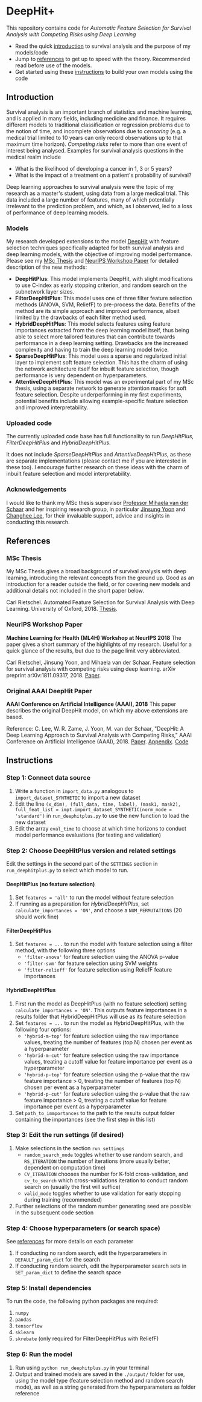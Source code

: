 # DeepHit+
This repository contains code for *Automatic Feature Selection for Survival Analysis with Competing Risks using Deep Learning*
- Read the quick [introduction](#introduction) to survival analysis and the purpose of my models/code
- Jump to [references](#references) to get up to speed with the theory. Recommended read before use of the models.
- Get started using these [instructions](#instructions) to build your own models using the code


## Introduction
Survival analysis is an important branch of statistics and machine learning, and is applied in many fields, including medicine and finance. It requires different models to traditional classification or regression problems due to the notion of time, and incomplete observations due to *censoring* (e.g. a medical trial limited to 10 years can only record observations up to that maximum time horizon). *Competing risks* refer to more than one event of interest being analysed. Examples for survival analysis questions in the medical realm include
- What is the likelihood of developing a cancer in 1, 3 or 5 years?
- What is the impact of a treatment on a patient's probability of survival?

Deep learning approaches to survival analysis were the topic of my research as a master's student, using data from a large medical trial. This data included a large number of features, many of which potentially irrelevant to the prediction problem, and which, as I observed, led to a loss of performance of deep learning models.

### Models
My research developed extensions to the model [DeepHit](#original-aaai-deephit-paper) with feature selection techniques specifically adapted for both survival analysis and deep learning models, with the objective of improving model performance. Please see my [MSc Thesis](#msc-thesis) and [NeurIPS Workshop Paper](#neurips-workshop-paper) for detailed description of the new methods:
- **DeepHitPlus**: This model implements DeepHit, with slight modifications to use C-index as early stopping criterion, and random search on the subnetwork layer sizes.
- **FilterDeepHitPlus**: This model uses one of three filter feature selection methods (ANOVA, SVM, ReliefF) to pre-process the data. Benefits of the method are its simple approach and improved performance, albeit limited by the drawbacks of each filter method used.
- **HybridDeepHitPlus**: This model selects features using feature importances extracted from the deep learning model itself, thus being able to select more tailored features that can contribute towards performance in a deep learning setting. Drawbacks are the increased complexity and having to train the deep learning model twice.
- **SparseDeepHitPlus**: This model uses a sparse and regularized initial layer to implement soft feature selection. This has the charm of using the network architecture itself for inbuilt feature selection, though performance is very dependent on hyperparameters.
- **AttentiveDeepHitPlus**: This model was an experimental part of my MSc thesis, using a separate network to generate attention masks for soft feature selection. Despite underperforming in my first experiments, potential benefits include allowing example-specific feature selection and improved interpretability.

### Uploaded code
The currently uploaded code base has full functionality to run *DeepHitPlus*, *FilterDeepHitPlus* and *HybridDeepHitPlus*.

It does not include *SparseDeepHitPlus* and *AttentiveDeepHitPlus*, as these are separate implementations (please contact me if you are interested in these too). I encourage further research on these ideas with the charm of inbuilt feature selection and model interpretability.

### Acknowledgements
I would like to thank my MSc thesis supervisor [Professor Mihaela van der Schaar](https://www.turing.ac.uk/people/researchers/mihaela-van-der-schaar) and her inspiring research group, in particular [Jinsung Yoon](https://sites.google.com/view/jinsungyoon) and [Changhee Lee](http://www.vanderschaar-lab.com/team/), for their invaluable support, advice and insights in conducting this research.

## References

### MSc Thesis
My MSc Thesis gives a broad background of survival analysis with deep learning, introducing the relevant concepts from the ground up. Good as an introduction for a reader outside the field, or for covering new models and additional details not included in the short paper below.

Carl Rietschel. Automated Feature Selection for Survival Analysis with Deep Learning. University of Oxford, 2018. [Thesis](https://ora.ox.ac.uk/objects/uuid:e63f1610-11bd-46f0-af14-b310b4bea048).

### NeurIPS Workshop Paper
**Machine Learning for Health (ML4H) Workshop at NeurIPS 2018**
The paper gives a short summary of the highlights of my research. Useful for a quick glance of the results, but due to the page limit very abbreviated.

Carl Rietschel, Jinsung Yoon, and Mihaela van der Schaar. Feature selection for survival analysis with competing risks using deep learning. arXiv preprint arXiv:1811.09317, 2018. [Paper](https://arxiv.org/abs/1811.09317).

### Original AAAI DeepHit Paper
**AAAI Conference on Artificial Intelligence (AAAI), 2018**
This paper describes the original DeepHit model, on which my above extensions are based.

Reference: C. Lee, W. R. Zame, J. Yoon, M. van der Schaar, "DeepHit: A Deep Learning Approach to Survival Analysis with Competing Risks," AAAI Conference on Artificial Intelligence (AAAI), 2018. [Paper](http://medianetlab.ee.ucla.edu/papers/AAAI_2018_DeepHit). [Appendix](http://medianetlab.ee.ucla.edu/papers/AAAI_2018_DeepHit_Appendix). [Code](https://github.com/chl8856/DeepHit)


## Instructions
### Step 1: Connect data source
1. Write a function in `import_data.py` analogous to `import_dataset_SYNTHETIC` to import a new dataset
2. Edit the line `(x_dim), (full_data, time, label), (mask1, mask2), full_feat_list = impt.import_dataset_SYNTHETIC(norm_mode = 'standard')` in `run_deephitplus.py` to use the new function to load the new dataset
3. Edit the array `eval_time` to choose at which time horizons to conduct model performance evaluations (for testing and validation)

### Step 2: Choose DeepHitPlus version and related settings
Edit the settings in the second part of the `SETTINGS` section in `run_deephitplus.py` to select which model to run.

#### DeepHitPlus (no feature selection) ####
1. Set `features = 'all'` to run the model without feature selection
2. If running as a preparation for *HybridDeepHitPlus*, set `calculate_importances = 'ON'`, and choose a `NUM_PERMUTATIONS` (20 should work fine)

#### FilterDeepHitPlus ####
1. Set `features = ...` to run the model with feature selection using a filter method, with the following three options
   * `'filter-anova'` for feature selection using the ANOVA p-value
   * `'filter-svm'` for feature selection using SVM weights
   * `'filter-relieff'` for feature selection using ReliefF feature importances

#### HybridDeepHitPlus ####
1. First run the model as DeepHitPlus (with no feature selection) setting `calculate_importances = 'ON'`. This outputs feature importances in a results folder that HybridDeepHitPlus will use as its feature selection
2. Set `features = ...` to run the model as HybridDeepHitPlus, with the following four options:
   * `'hybrid-m-top'` for feature selection using the raw importance values, treating the number of features (top N) chosen per event as a hyperparameter
   * `'hybrid-m-cut'` for feature selection using the raw importance values, treating a cutoff value for feature importance per event as a hyperparameter
   * `'hybrid-p-top'` for feature selection using the p-value that the raw feature importance > 0, treating the number of features (top N) chosen per event as a hyperparameter
   * `'hybrid-p-cut'` for feature selection using the p-value that the raw feature importance > 0, treating a cutoff value for feature importance per event as a hyperparameter
3. Set `path_to_immportances` to the path to the results output folder containing the importances (see the first step in this list)

### Step 3: Edit the run settings (if desired)
1. Make selections in the section `run settings`
   * `random_search_mode` toggles whether to use random search, and `RS_ITERATION` the number of iterations (more usually better, dependent on computation time)
   * `CV_ITERATION` chooses the number for K-fold cross-validation, and `cv_to_search` which cross-validations iteration to conduct random search on (usually the first will suffice)
   * `valid_mode` toggles whether to use validation for early stopping during training (recommended)
2. Further selections of the random number generating seed are possible in the subsequent code section

### Step 4: Choose hyperparameters (or search space)
See [references](#references) for more details on each parameter
1. If conducting no random search, edit the hyperparameters in `DEFAULT_param_dict` for the search
2. If conducting random search, edit the hyperparameter search sets in `SET_param_dict` to define the search space

### Step 5: Install dependencies
To run the code, the following python packages are required:
1. `numpy`
2. `pandas`
3. `tensorflow`
4. `sklearn`
5. `skrebate` (only required for FilterDeepHitPlus with ReliefF)

### Step 6: Run the model
1. Run using `python run_deephitplus.py` in your terminal
2. Output and trained models are saved in the `./output/` folder for use, using the model type (feature selection method and random search mode), as well as a string generated from the hyperparameters as folder reference
